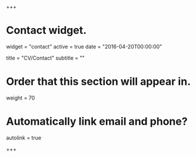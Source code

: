 +++
# Contact widget.
widget = "contact"
active = true
date = "2016-04-20T00:00:00"

title = "CV/Contact"
subtitle = ""

# Order that this section will appear in.
weight = 70

# Automatically link email and phone?
autolink = true

+++

